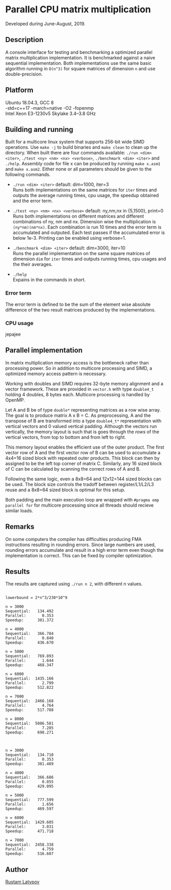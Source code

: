 ﻿# Parallel CPU matrix multiplication 

Developed during June-August, 2019.



## Description

A console interface for testing and benchmarking a optimized parallel matrix multiplication implementation. It is benchmarked against a naive sequential implementation. Both implementations use the same basic algorithm running in ``O(n^3)`` for square matrices of dimension ``n`` and use double-precision.


## Platform

Ubuntu 18.04.3, GCC 8 <br/> 
-std=c++17 -march=native -O2 -fopenmp <br/>
Intel Xeon E3-1230v5 Skylake 3.4–3.8 GHz


## Building and running

Built for a multicore linux system that supports 256-bit wide SIMD operations. Use `make -j` to build binaries and `make clean` to clean up the directory. When built there are four commands available: `./run <dim> <iter>`, `./test <ny> <nm> <nx> <verbose>`, `./benchmark <dim> <iter>` and `./help`. Assembly code for file x can be produced by running `make x.asm1` and `make x.asm2`. Either none or all parameters should be given to the following commands.

- `./run <dim> <iter>` default: dim=1000, iter=3 <br/>
Runs both implementations on the same matrices for `iter` times and outputs the average running times, cpu usage, the speedup obtained and the error term.

- `./test <ny> <nm> <nx> <verbose>` default: ny,nm,nx in {5,1500}, print=0 <br/>
Runs both implementations on different matrices and different combinations of ny, nm and nx. Dimension wise the multiplication is `(ny*nm)(nm*nx)`. Each combination is run 10 times and the error term is accumulated and outputed. Each test passes if the accumulated error is below 1e-3. Printing can be enabled using verbose=1. 

- `./benchmark <dim> <iter>` default: dim=3000, iter=10 <br/>
Runs the parallel implementation on the same square matrices of dimension `dim` for `iter` times and outputs running times, cpu usages and the their averages.

- `./help` <br/>
Expains in the commands in short.

### Error term
The error term is defined to be the sum of the element wise absolute difference of the two result matrices produced by the implementations.

### CPU usage
jepajee


## Parallel implementation

In matrix multiplication memory access is the bottleneck rather than processing power. So in addition to multicore processing and SIMD, a optimized memory access pattern is necessary.

Working with doubles and SIMD requires 32-byte memory alignment and a vector framework. These are provided in ``vector.h`` with type ``double4_t`` holding 4 doubles, 8 bytes each. Multicore processing is handled by OpenMP.

Let A and B be of type ``double*`` representing matrices as a row wise array. The goal is to produce matrix A x B = C. As preprocessing, A and the transpose of B are transformed into a type ``double4_t*`` representation with vertical vectors and 0 valued vertical padding. Although the vectors run vertically, the memory layout is such that is goes through the *rows* of the vertical vectors, from top to bottom and from left to right. 

This memory layout enables the efficient use of the outer product. The first vector row of A and the first vector row of B can be used to accumulate a 4x4=16 sized block with repeated outer products. This block can then by assigned to be the left top corner of matrix C. Similarly, any 16 sized block of C can be calculated by scanning the correct rows of A and B. 

Following the same logic, even a 8x8=64 and 12x12=144 sized blocks can be used. The block size controls the tradoff between register/L1/L2/L3 reuse and a 8x8=64 sized block is optimal for this setup. 

Both padding and the main execution loop are wrapped with ``#pragma omp parallel for`` for multicore processing since all threads should recieve similar loads. 



## Remarks

On some computers the compiler has difficulties producing FMA instructions resulting in rounding errors. Since large numbers are used, rounding errors accumulate and result in a high error term even though the implementation is correct. This can be fixed by compiler optimization. 


## Results

The results are captured using `./run n 2`, with different n values. 

```

lowerbound = 2*n^3/230*10^9

n = 3000
Sequential:   134.492 
Parallel:       0.353 
Speedup:      381.372 

n = 4000
Sequential:   366.784 
Parallel:       0.840 
Speedup:      436.670

n = 5000
Sequential:   769.893 
Parallel:       1.644 
Speedup:      468.347 

n = 6000
Sequential:  1435.166 
Parallel:       2.799 
Speedup:      512.822

n = 7000
Sequential:  2466.168 
Parallel:       4.764 
Speedup:      517.708

n = 8000
Sequential:  5086.581
Parallel:       7.285
Speedup:      698.271



n = 3000
Sequential:   134.710
Parallel:       0.353
Speedup:      381.489

n = 4000
Sequential:   366.686
Parallel:       0.855
Speedup:      429.095

n = 5000
Sequential:   777.599
Parallel:       1.656
Speedup:      469.597

n = 6000
Sequential:  1429.605
Parallel:       3.031
Speedup:      471.718

n = 7000
Sequential:  2458.338
Parallel:       4.759
Speedup:      516.607

```

## Author

[Rustam Latypov](mailto:rustam.latypov@aalto.fi)